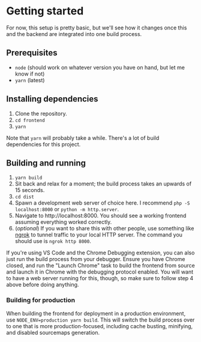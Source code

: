 # Getting started

For now, this setup is pretty basic, but we'll see how it changes once this and the backend are integrated into one build process.

## Prerequisites

- `node` (should work on whatever version you have on hand, but let me know if not)
- `yarn` (latest)

## Installing dependencies

1. Clone the repository.
2. `cd frontend`
3. `yarn`

Note that `yarn` will probably take a while. There's a lot of build dependencies for this project.

## Building and running

1. `yarn build`
2. Sit back and relax for a moment; the build process takes an upwards of 15 seconds.
3. `cd dist`
4. Spawn a development web server of choice here. I recommend `php -S localhost:8000` or `python -m http.server`.
5. Navigate to http://localhost:8000. You should see a working frontend assuming everything worked correctly.
6. (*optional*) If you want to share this with other people, use something like [ngrok](https://ngrok.com/) to tunnel traffic to your local HTTP server. The command you should use is `ngrok http 8000`.

If you're using VS Code and the Chrome Debugging extension, you can also just run the build process from your debugger. Ensure you have Chrome closed, and run the "Launch Chrome" task to build the frontend from source and launch it in Chrome with the debugging protocol enabled. You will want to have a web server running for this, though, so make sure to follow step 4 above before doing anything.

### Building for production

When building the frontend for deployment in a production environment, use `NODE_ENV=production yarn build`. This will switch the build process over to one that is more production-focused, including cache busting, minifying, and disabled sourcemaps generation.
